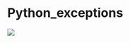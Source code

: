 # Python_exceptions

<img src="https://user-images.githubusercontent.com/105290851/194798150-43e233d1-939c-460b-9413-068481cadfd9.jpeg">
